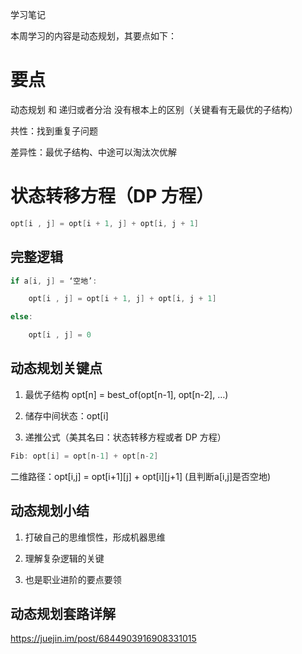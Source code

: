 学习笔记

本周学习的内容是动态规划，其要点如下：

# 要点

动态规划 和 递归或者分治 没有根本上的区别（关键看有无最优的子结构）

共性：找到重复子问题

差异性：最优子结构、中途可以淘汰次优解

# 状态转移方程（DP 方程）

```java
opt[i , j] = opt[i + 1, j] + opt[i, j + 1]
```

## 完整逻辑

```java
if a[i, j] = ‘空地’:

    opt[i , j] = opt[i + 1, j] + opt[i, j + 1]

else:

    opt[i , j] = 0
```

## 动态规划关键点

1. 最优子结构 opt[n] = best_of(opt[n-1], opt[n-2], …)

2. 储存中间状态：opt[i]

3. 递推公式（美其名曰：状态转移方程或者 DP 方程）

```java
Fib: opt[i] = opt[n-1] + opt[n-2]
```

二维路径：opt[i,j] = opt[i+1][j] + opt[i][j+1] (且判断a[i,j]是否空地)

## 动态规划小结

1. 打破自己的思维惯性，形成机器思维

2. 理解复杂逻辑的关键

3. 也是职业进阶的要点要领

## 动态规划套路详解

https://juejin.im/post/6844903916908331015